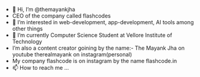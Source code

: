 - 👋 Hi, I’m @themayankjha
- CEO of the company called flashcodes 
- 👀 I’m interested in  web-development, app-development, AI tools among other things 
- 🌱 I’m currently Computer Science Student at Vellore Institute of Technology 
-  I’m also a content creator goining by the name:- The Mayank Jha on youtube
                                                    therealmayank  on instagram(personal)
- My company flashcode is on  instagram by the name flashcode.in 
- 📫 How to reach me ...

<!---
flashcodes-themayankjha/flashcodes-themayankjha is a ✨ special ✨ repository because its `README.md` (this file) appears on your GitHub profile.
You can click the Preview link to take a look at your changes.
--->
